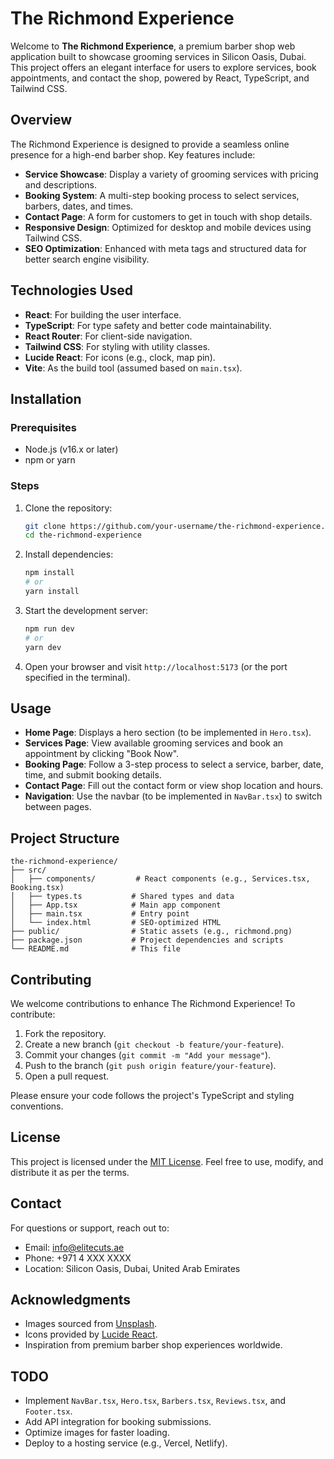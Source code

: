 # The Richmond Experience

Welcome to **The Richmond Experience**, a premium barber shop web application built to showcase grooming services in Silicon Oasis, Dubai. This project offers an elegant interface for users to explore services, book appointments, and contact the shop, powered by React, TypeScript, and Tailwind CSS.

## Overview

The Richmond Experience is designed to provide a seamless online presence for a high-end barber shop. Key features include:

- **Service Showcase**: Display a variety of grooming services with pricing and descriptions.
- **Booking System**: A multi-step booking process to select services, barbers, dates, and times.
- **Contact Page**: A form for customers to get in touch with shop details.
- **Responsive Design**: Optimized for desktop and mobile devices using Tailwind CSS.
- **SEO Optimization**: Enhanced with meta tags and structured data for better search engine visibility.

## Technologies Used

- **React**: For building the user interface.
- **TypeScript**: For type safety and better code maintainability.
- **React Router**: For client-side navigation.
- **Tailwind CSS**: For styling with utility classes.
- **Lucide React**: For icons (e.g., clock, map pin).
- **Vite**: As the build tool (assumed based on `main.tsx`).

## Installation

### Prerequisites

- Node.js (v16.x or later)
- npm or yarn

### Steps

1. Clone the repository:
   ```bash
   git clone https://github.com/your-username/the-richmond-experience.git
   cd the-richmond-experience
   ```
2. Install dependencies:
   ```bash
   npm install
   # or
   yarn install
   ```
3. Start the development server:
   ```bash
   npm run dev
   # or
   yarn dev
   ```
4. Open your browser and visit `http://localhost:5173` (or the port specified in the terminal).

## Usage

- **Home Page**: Displays a hero section (to be implemented in `Hero.tsx`).
- **Services Page**: View available grooming services and book an appointment by clicking "Book Now".
- **Booking Page**: Follow a 3-step process to select a service, barber, date, time, and submit booking details.
- **Contact Page**: Fill out the contact form or view shop location and hours.
- **Navigation**: Use the navbar (to be implemented in `NavBar.tsx`) to switch between pages.

## Project Structure

```
the-richmond-experience/
├── src/
│   ├── components/         # React components (e.g., Services.tsx, Booking.tsx)
│   ├── types.ts           # Shared types and data
│   ├── App.tsx            # Main app component
│   ├── main.tsx           # Entry point
│   └── index.html         # SEO-optimized HTML
├── public/                # Static assets (e.g., richmond.png)
├── package.json           # Project dependencies and scripts
└── README.md              # This file
```

## Contributing

We welcome contributions to enhance The Richmond Experience! To contribute:

1. Fork the repository.
2. Create a new branch (`git checkout -b feature/your-feature`).
3. Commit your changes (`git commit -m "Add your message"`).
4. Push to the branch (`git push origin feature/your-feature`).
5. Open a pull request.

Please ensure your code follows the project's TypeScript and styling conventions.

## License

This project is licensed under the [MIT License](LICENSE). Feel free to use, modify, and distribute it as per the terms.

## Contact

For questions or support, reach out to:

- Email: info@elitecuts.ae
- Phone: +971 4 XXX XXXX
- Location: Silicon Oasis, Dubai, United Arab Emirates

## Acknowledgments

- Images sourced from [Unsplash](https://unsplash.com).
- Icons provided by [Lucide React](https://lucide.dev).
- Inspiration from premium barber shop experiences worldwide.

## TODO

- Implement `NavBar.tsx`, `Hero.tsx`, `Barbers.tsx`, `Reviews.tsx`, and `Footer.tsx`.
- Add API integration for booking submissions.
- Optimize images for faster loading.
- Deploy to a hosting service (e.g., Vercel, Netlify).
